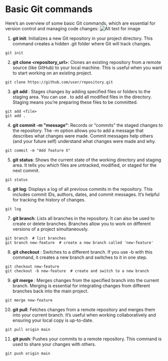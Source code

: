# Basic Git commands
Here’s an overview of some basic Git commands, which are essential for version control and managing code changes:
![Alt text for image](/images/markdown/git_better.png)
1.	**git init**: Initializes a new Git repository in your project directory. This command creates a hidden .git folder where Git will track changes.
```git
git init
```
2.	**git clone <repository_url>**: Clones an existing repository from a remote source (like GitHub) to your local machine. This is useful when you want to start working on an existing project.
```git
git clone https://github.com/user/repository.git
```
3.	**git add <file>**: Stages changes by adding specified files or folders to the staging area. You can use . to add all modified files in the directory. Staging means you’re preparing these files to be committed.
```git
git add <file>
git add .
```
4.	**git commit -m "message"**: Records or “commits” the staged changes to the repository. The -m option allows you to add a message that describes what changes were made. Commit messages help others (and your future self) understand what changes were made and why.
```git
git commit -m "Add feature X"
```

5.	**git status**: Shows the current state of the working directory and staging area. It tells you which files are untracked, modified, or staged for the next commit.
```git
git status
```

6.	**git log**: Displays a log of all previous commits in the repository. This includes commit IDs, authors, dates, and commit messages. It’s helpful for tracking the history of changes.
```git
git log
```

7.	**git branch**: Lists all branches in the repository. It can also be used to create or delete branches. Branches allow you to work on different versions of a project simultaneously.
```git
git branch  # list branches
git branch new-feature  # create a new branch called 'new-feature'
```

8.	**git checkout <branch>**: Switches to a different branch. If you use -b with this command, it creates a new branch and switches to it in one step.
```git
git checkout new-feature
git checkout -b new-feature  # create and switch to a new branch
```

9.	**git merge <branch>**: Merges changes from the specified branch into the current branch. Merging is essential for integrating changes from different branches back into the main project.
```git
git merge new-feature
```

10.	**git pull**: Fetches changes from a remote repository and merges them into your current branch. It’s useful when working collaboratively and ensuring your local copy is up-to-date.
```git
git pull origin main
```

11.	**git push**: Pushes your commits to a remote repository. This command is used to share your changes with others.
```git
git push origin main
```
